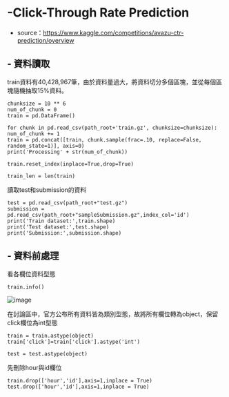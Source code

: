 # -Click-Through Rate Prediction
- source：https://www.kaggle.com/competitions/avazu-ctr-prediction/overview

##  - 資料讀取
train資料有40,428,967筆，由於資料量過大，將資料切分多個區塊，並從每個區塊隨機抽取15%資料。

<pre><code>chunksize = 10 ** 6
num_of_chunk = 0
train = pd.DataFrame()

for chunk in pd.read_csv(path_root+'train.gz', chunksize=chunksize):
num_of_chunk += 1
train = pd.concat([train, chunk.sample(frac=.10, replace=False, random_state=1)], axis=0)
print('Processing' + str(num_of_chunk))     

train.reset_index(inplace=True,drop=True)

train_len = len(train)</code></pre>

讀取test和submission的資料
<pre><code>test = pd.read_csv(path_root+"test.gz")
submission = pd.read_csv(path_root+"sampleSubmission.gz",index_col='id')
print('Train dataset:',train.shape)
print('Test dataset:',test.shape)
print('Submission:',submission.shape)</code></pre>

##  - 資料前處理
看各欄位資料型態
<pre><code>train.info()</code></pre>
![image](https://user-images.githubusercontent.com/46454532/190408847-20fabdb1-1e53-4d52-8bc4-6147e8c4d73a.png)

在討論區中，官方公布所有資料皆為類別型態，故將所有欄位轉為object，保留click欄位為int型態
<pre><code>train = train.astype(object)
train['click']=train['click'].astype('int')

test = test.astype(object)</code></pre>

先刪除hour與id欄位
<pre><code>train.drop(['hour','id'],axis=1,inplace = True)
test.drop(['hour','id'],axis=1,inplace = True)</code></pre>

<pre><code></code></pre>
<pre><code></code></pre>
<pre><code></code></pre>
<pre><code></code></pre>
  
 



  

  
